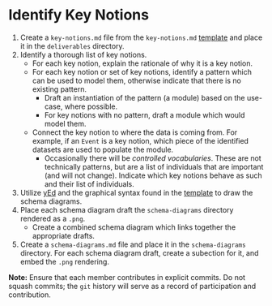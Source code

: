 # Identify Key Notions
1. Create a `key-notions.md` file from the `key-notions.md` [template](../templates/key-notions.md) and place it in the `deliverables` directory.
2. Identify a thorough list of key notions. 
    * For each key notion, explain the rationale of why it is a key notion.
    * For each key notion or set of key notions, identify a pattern which can be used to model them, otherwise indicate that there is no existing pattern.
        * Draft an instantiation of the pattern (a module) based on the use-case, where possible.
        * For key notions with no pattern, draft a module which would model them.
    * Connect the key notion to where the data is coming from. For example, if an `Event` is a key notion, which piece of the identified datasets are used to populate the module.
        * Occasionally there will be _controlled vocabularies_. These are not technically patterns, but are a list of individuals that are important (and will not change). Indicate which key notions behave as such and their list of individuals.
3. Utilize [yEd](https://yworks.com/yed) and the graphical syntax found in the [template](../templates/schema-diagram.graphml) to draw the schema diagrams.
4. Place each schema diagram draft the `schema-diagrams` directory rendered as a `.png`.
    * Create a combined schema diagram which links together the appropriate drafts.
5. Create a `schema-diagrams.md` file and place it in the `schema-diagrams` directory. For each schema diagram draft, create a subection for it, and embed the `.png` rendering. 

**Note:** Ensure that each member contributes in explicit commits. Do not squash commits; the `git` history will serve as a record of participation and contribution.
